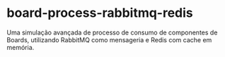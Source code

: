 # board-process-rabbitmq-redis
Uma simulação avançada de processo de consumo de componentes de Boards, utilizando RabbitMQ como mensageria e Redis com cache em memória.
